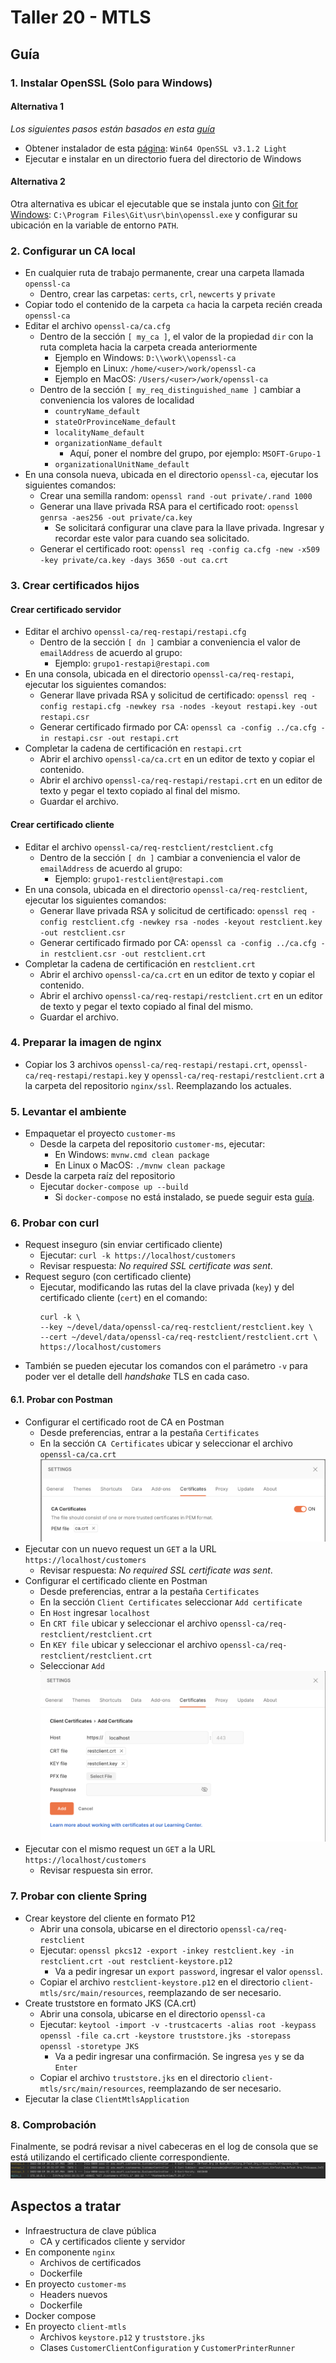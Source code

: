 # Taller 20 - MTLS

## Guía

### 1. Instalar OpenSSL (Solo para Windows)

#### Alternativa 1

*Los siguientes pasos están basados en esta [guía](https://www.cloudinsidr.com/content/how-to-install-the-most-recent-version-of-openssl-on-windows-10-in-64-bit/)*

- Obtener instalador de esta [página](https://slproweb.com/products/Win32OpenSSL.html): `Win64 OpenSSL v3.1.2 Light`
- Ejecutar e instalar en un directorio fuera del directorio de Windows

#### Alternativa 2

Otra alternativa es ubicar el ejecutable que se instala junto con [Git for Windows](https://gitforwindows.org/): `C:\Program Files\Git\usr\bin\openssl.exe` y configurar su ubicación en la variable de entorno `PATH`.


### 2. Configurar un CA local

- En cualquier ruta de trabajo permanente, crear una carpeta llamada `openssl-ca`
  - Dentro, crear las carpetas: `certs`, `crl`, `newcerts` y `private` 
- Copiar todo el contenido de la carpeta `ca` hacia la carpeta recién creada `openssl-ca`
- Editar el archivo `openssl-ca/ca.cfg`
  - Dentro de la sección `[ my_ca ]`, el valor de la propiedad `dir` con la ruta completa hacia la carpeta creada anteriormente
    - Ejemplo en Windows: `D:\\work\\openssl-ca`
    - Ejemplo en Linux: `/home/<user>/work/openssl-ca`
    - Ejemplo en MacOS: `/Users/<user>/work/openssl-ca`
  - Dentro de la sección `[ my_req_distinguished_name ]` cambiar a conveniencia los valores de localidad
    - `countryName_default`
    - `stateOrProvinceName_default`
    - `localityName_default`
    - `organizationName_default`
      - Aquí, poner el nombre del grupo, por ejemplo: `MSOFT-Grupo-1`
    - `organizationalUnitName_default`
- En una consola nueva, ubicada en el directorio `openssl-ca`, ejecutar los siguientes comandos:
  - Crear una semilla random: `openssl rand -out private/.rand 1000`
  - Generar una llave privada RSA para el certificado root: `openssl genrsa -aes256 -out private/ca.key`
    - Se solicitará configurar una clave para la llave privada. Ingresar y recordar este valor para cuando sea solicitado. 
  - Generar el certificado root: `openssl req -config ca.cfg -new -x509 -key private/ca.key -days 3650 -out ca.crt`

### 3. Crear certificados hijos

#### Crear certificado servidor
- Editar el archivo `openssl-ca/req-restapi/restapi.cfg`
  - Dentro de la sección `[ dn ]` cambiar a conveniencia el valor de `emailAddress` de acuerdo al grupo:
    - Ejemplo: `grupo1-restapi@restapi.com`
- En una consola, ubicada en el directorio `openssl-ca/req-restapi`, ejecutar los siguientes comandos:
  - Generar llave privada RSA y solicitud de certificado: `openssl req -config restapi.cfg -newkey rsa -nodes -keyout restapi.key -out restapi.csr`
  - Generar certificado firmado por CA: `openssl ca -config ../ca.cfg -in restapi.csr -out restapi.crt`
- Completar la cadena de certificación en `restapi.crt`
  - Abrir el archivo `openssl-ca/ca.crt` en un editor de texto y copiar el contenido.
  - Abrir el archivo `openssl-ca/req-restapi/restapi.crt` en un editor de texto y pegar el texto copiado al final del mismo.
  - Guardar el archivo.

#### Crear certificado cliente
- Editar el archivo `openssl-ca/req-restclient/restclient.cfg`
    - Dentro de la sección `[ dn ]` cambiar a conveniencia el valor de `emailAddress` de acuerdo al grupo:
        - Ejemplo: `grupo1-restclient@restapi.com`
- En una consola, ubicada en el directorio `openssl-ca/req-restclient`, ejecutar los siguientes comandos:
    - Generar llave privada RSA y solicitud de certificado: `openssl req -config restclient.cfg -newkey rsa -nodes -keyout restclient.key -out restclient.csr`
    - Generar certificado firmado por CA: `openssl ca -config ../ca.cfg -in restclient.csr -out restclient.crt`
- Completar la cadena de certificación en `restclient.crt`
    - Abrir el archivo `openssl-ca/ca.crt` en un editor de texto y copiar el contenido.
    - Abrir el archivo `openssl-ca/req-restapi/restclient.crt` en un editor de texto y pegar el texto copiado al final del mismo.
    - Guardar el archivo.

### 4. Preparar la imagen de nginx
- Copiar los 3 archivos `openssl-ca/req-restapi/restapi.crt`, `openssl-ca/req-restapi/restapi.key` y `openssl-ca/req-restapi/restclient.crt` a la carpeta del repositorio `nginx/ssl`. Reemplazando los actuales.

### 5. Levantar el ambiente
- Empaquetar el proyecto `customer-ms`
  - Desde la carpeta del repositorio `customer-ms`, ejecutar:
    - En Windows: `mvnw.cmd clean package` 
    - En Linux o MacOS: `./mvnw clean package`
- Desde la carpeta raíz del repositorio
  - Ejecutar `docker-compose up --build`
    - Si `docker-compose` no está instalado, se puede seguir esta [guía](https://docs.docker.com/compose/install/).

### 6. Probar con curl

- Request inseguro (sin enviar certificado cliente)
  - Ejecutar: `curl -k https://localhost/customers`
  - Revisar respuesta: *No required SSL certificate was sent*.
- Request seguro (con certificado cliente)
  - Ejecutar, modificando las rutas del la clave privada (`key`) y del certificado cliente (`cert`) en el comando:
    ```
    curl -k \
    --key ~/devel/data/openssl-ca/req-restclient/restclient.key \
    --cert ~/devel/data/openssl-ca/req-restclient/restclient.crt \
    https://localhost/customers
    ```
- También se pueden ejecutar los comandos con el parámetro `-v` para poder ver el detalle dell *handshake* TLS en cada caso.

#### 6.1. Probar con Postman

- Configurar el certificado root de CA en Postman
  - Desde preferencias, entrar a la pestaña `Certificates`
  - En la sección `CA Certificates` ubicar y seleccionar el archivo `openssl-ca/ca.crt`
  ![](docs/postman-ca-cert-settings.png)
- Ejecutar con un nuevo request un `GET` a la URL `https://localhost/customers`
  - Revisar respuesta: *No required SSL certificate was sent*.
- Configurar el certificado cliente en Postman
  - Desde preferencias, entrar a la pestaña `Certificates`
  - En la sección `Client Certificates` seleccionar `Add certificate`
  - En `Host` ingresar `localhost`
  - En `CRT file` ubicar y seleccionar el archivo `openssl-ca/req-restclient/restclient.crt`
  - En `KEY file` ubicar y seleccionar el archivo `openssl-ca/req-restclient/restclient.crt`
  - Seleccionar `Add`
  ![](docs/postman-client-cert-settings.png)
- Ejecutar con el mismo request un `GET` a la URL `https://localhost/customers`
  - Revisar respuesta sin error.

### 7. Probar con cliente Spring

- Crear keystore del cliente en formato P12
  - Abrir una consola, ubicarse en el directorio `openssl-ca/req-restclient` 
  - Ejecutar: `openssl pkcs12 -export -inkey restclient.key -in restclient.crt -out restclient-keystore.p12`
    - Va a pedir ingresar un `export password`, ingresar el valor `openssl`.
  - Copiar el archivo `restclient-keystore.p12` en el directorio `client-mtls/src/main/resources`, reemplazando de ser necesario.
- Create truststore en formato JKS (CA.crt)
  - Abrir una consola, ubicarse en el directorio `openssl-ca` 
  - Ejecutar: `keytool -import -v -trustcacerts -alias root -keypass openssl -file ca.crt -keystore truststore.jks -storepass openssl -storetype JKS`
    - Va a pedir ingresar una confirmación. Se ingresa `yes` y se da `Enter`
  - Copiar el archivo `truststore.jks` en el directorio `client-mtls/src/main/resources`, reemplazando de ser necesario.
- Ejecutar la clase `ClientMtlsApplication`

### 8. Comprobación

Finalmente, se podrá revisar a nivel cabeceras en el log de consola que se está utilizando el certificado cliente correspondiente.
![](docs/result-check.png)

## Aspectos a tratar
- Infraestructura de clave pública
  - CA y certificados cliente y servidor
- En componente `nginx`
  - Archivos de certificados
  - Dockerfile
- En proyecto `customer-ms`
  - Headers nuevos
  - Dockerfile
- Docker compose
- En proyecto `client-mtls`
  - Archivos `keystore.p12` y `truststore.jks`
  - Clases `CustomerClientConfiguration` y `CustomerPrinterRunner`
